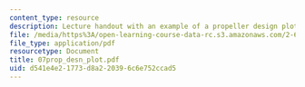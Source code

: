 ```yaml
---
content_type: resource
description: Lecture handout with an example of a propeller design plot.
file: /media/https%3A/open-learning-course-data-rc.s3.amazonaws.com/2-611-marine-power-and-propulsion-fall-2006/d541e4e21773d8a220396c6e752ccad5_07prop_desn_plot.pdf
file_type: application/pdf
resourcetype: Document
title: 07prop_desn_plot.pdf
uid: d541e4e2-1773-d8a2-2039-6c6e752ccad5
---
```

